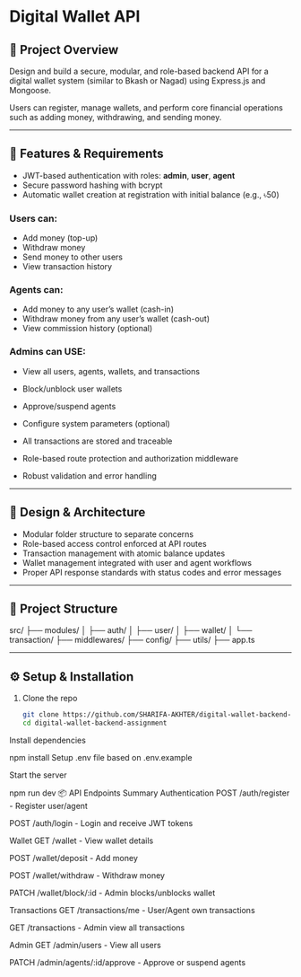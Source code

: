# Digital Wallet API

## 🎯 Project Overview
Design and build a secure, modular, and role-based backend API for a digital wallet system (similar to Bkash or Nagad) using Express.js and Mongoose.

Users can register, manage wallets, and perform core financial operations such as adding money, withdrawing, and sending money.

---

## 🔐 Features & Requirements

- JWT-based authentication with roles: **admin**, **user**, **agent**  
- Secure password hashing with bcrypt  
- Automatic wallet creation at registration with initial balance (e.g., ৳50)  

### Users can:
- Add money (top-up)  
- Withdraw money  
- Send money to other users  
- View transaction history  

### Agents can:
- Add money to any user’s wallet (cash-in)  
- Withdraw money from any user’s wallet (cash-out)  
- View commission history (optional)  

### Admins can USE:
- View all users, agents, wallets, and transactions  
- Block/unblock user wallets  
- Approve/suspend agents  
- Configure system parameters (optional)  

- All transactions are stored and traceable  
- Role-based route protection and authorization middleware  
- Robust validation and error handling  

---

## 🧠 Design & Architecture

- Modular folder structure to separate concerns  
- Role-based access control enforced at API routes  
- Transaction management with atomic balance updates  
- Wallet management integrated with user and agent workflows  
- Proper API response standards with status codes and error messages  

---

## 📁 Project Structure

src/
├── modules/
│ ├── auth/
│ ├── user/
│ ├── wallet/
│ └── transaction/
├── middlewares/
├── config/
├── utils/
├── app.ts


---

## ⚙️ Setup & Installation

1. Clone the repo  
   ```bash
   git clone https://github.com/SHARIFA-AKHTER/digital-wallet-backend-assignment-5.git
   cd digital-wallet-backend-assignment
Install dependencies


npm install
Setup .env file based on .env.example

Start the server


npm run dev
📦 API Endpoints Summary
Authentication
POST /auth/register - Register user/agent

POST /auth/login - Login and receive JWT tokens

Wallet
GET /wallet - View wallet details

POST /wallet/deposit - Add money

POST /wallet/withdraw - Withdraw money

PATCH /wallet/block/:id - Admin blocks/unblocks wallet

Transactions
GET /transactions/me - User/Agent own transactions

GET /transactions - Admin view all transactions

Admin 
GET /admin/users - View all users

PATCH /admin/agents/:id/approve - Approve or suspend agents